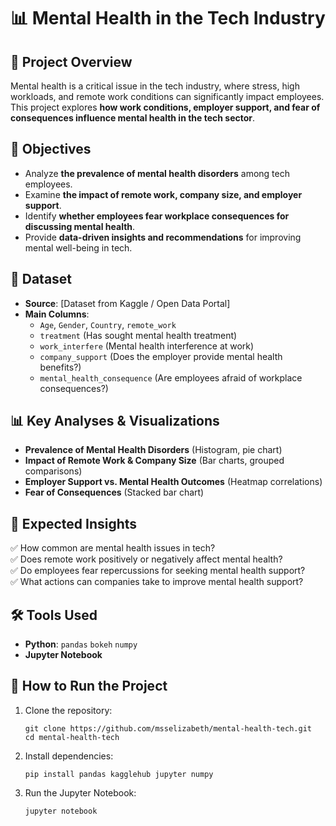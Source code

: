 # 📊 Mental Health in the Tech Industry

## 📝 Project Overview

Mental health is a critical issue in the tech industry, where stress, high workloads, and remote work conditions can significantly impact employees.  
This project explores **how work conditions, employer support, and fear of consequences influence mental health in the tech sector**.

## 🎯 Objectives

- Analyze **the prevalence of mental health disorders** among tech employees.
- Examine **the impact of remote work, company size, and employer support**.
- Identify **whether employees fear workplace consequences for discussing mental health**.
- Provide **data-driven insights and recommendations** for improving mental well-being in tech.

## 📂 Dataset

- **Source**: [Dataset from Kaggle / Open Data Portal]
- **Main Columns**:
  - `Age`, `Gender`, `Country`, `remote_work`
  - `treatment` (Has sought mental health treatment)
  - `work_interfere` (Mental health interference at work)
  - `company_support` (Does the employer provide mental health benefits?)
  - `mental_health_consequence` (Are employees afraid of workplace consequences?)

## 📊 Key Analyses & Visualizations

- **Prevalence of Mental Health Disorders** (Histogram, pie chart)
- **Impact of Remote Work & Company Size** (Bar charts, grouped comparisons)
- **Employer Support vs. Mental Health Outcomes** (Heatmap correlations)
- **Fear of Consequences** (Stacked bar chart)

## 📌 Expected Insights

✅ How common are mental health issues in tech?  
✅ Does remote work positively or negatively affect mental health?  
✅ Do employees fear repercussions for seeking mental health support?  
✅ What actions can companies take to improve mental health support?

## 🛠️ Tools Used

- **Python**: `pandas` `bokeh` `numpy`
- **Jupyter Notebook**

## 🚀 How to Run the Project

1. Clone the repository:
   ```
   git clone https://github.com/msselizabeth/mental-health-tech.git
   cd mental-health-tech
   ```

2. Install dependencies:
   ```
   pip install pandas kagglehub jupyter numpy
   ```

4. Run the Jupyter Notebook:
   ```
   jupyter notebook
   ```
